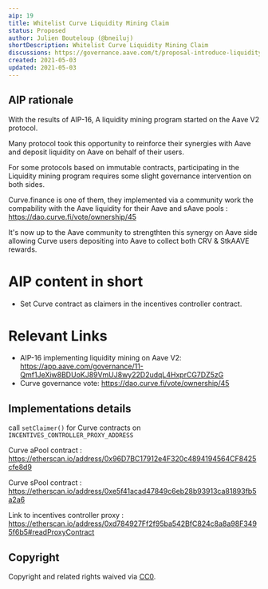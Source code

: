 ```yaml
---
aip: 19
title: Whitelist Curve Liquidity Mining Claim
status: Proposed 
author: Julien Bouteloup (@bneiluj)
shortDescription: Whitelist Curve Liquidity Mining Claim
discussions: https://governance.aave.com/t/proposal-introduce-liquidity-incentives-for-aave-v2/2340
created: 2021-05-03
updated: 2021-05-03
---
```


## AIP rationale

With the results of AIP-16, A liquidity mining program started on the Aave V2 protocol.

Many protocol took this opportunity to reinforce their synergies with Aave and deposit liquidity on Aave on behalf of their users.

For some protocols based on immutable contracts, participating in the Liquidity mining program requires some slight governance intervention on both sides.

Curve.finance is one of them, they implemented via a community work the compability with the Aave liquidity for their Aave and sAave pools : https://dao.curve.fi/vote/ownership/45

It's now up to the Aave community to strengthten this synergy on Aave side allowing Curve users depositing into Aave to collect both CRV & StkAAVE rewards.

# AIP content in short

* Set Curve contract as claimers in the incentives controller contract.

# Relevant Links

* AIP-16 implementing liquidity mining on Aave V2: https://app.aave.com/governance/11-Qmf1JeXiw8BDUoKJ89VmUJ8wy22D2udqL4HxprCG7DZ5zG
* Curve governance vote: https://dao.curve.fi/vote/ownership/45


## Implementations details

call `setClaimer()` for Curve contracts on `INCENTIVES_CONTROLLER_PROXY_ADDRESS` 

Curve aPool contract : https://etherscan.io/address/0x96D7BC17912e4F320c4894194564CF8425cfe8d9

Curve sPool contract : https://etherscan.io/address/0xe5f41acad47849c6eb28b93913ca81893fb5a2a6

Link to incentives controller proxy : https://etherscan.io/address/0xd784927Ff2f95ba542BfC824c8a8a98F3495f6b5#readProxyContract

## Copyright

Copyright and related rights waived via [CC0](https://creativecommons.org/publicdomain/zero/1.0/).
